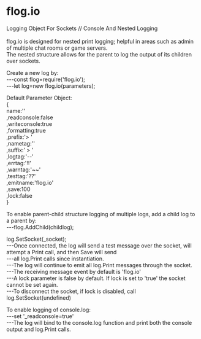 # flog.io
Logging Object For Sockets // Console And Nested Logging<br/>
<br/>
flog.io is designed for nested print logging; helpful in areas such as admin of multiple chat rooms or game servers.<br/>
The nested structure allows for the parent to log the output of its children over sockets.<br/>

Create a new log by:<br/>
---const flog=require('flog.io');<br/>
---let log=new flog.io(parameters);<br/>

Default Parameter Object:<br/>
{<br/>
name:''<br/>
,readconsole:false<br/>
,writeconsole:true<br/>
,formatting:true<br/>
,prefix:'\> '<br/>
,nametag:''<br/>
,suffix:' \> '<br/>
,logtag:'\-\-'<br/>
,errtag:'\!\!'<br/>
,warntag:'\~\~'<br/>
,testtag:'\?\?'<br/>
,emitname:'flog.io'<br/>
,save:100<br/>
,lock:false<br/>
}<br/>

To enable parent-child structure logging of multiple logs, add a child log to a parent by:<br/>
---flog.AddChild(childlog);<br/>

log.SetSocket(\_socket);<br/>
---Once connected, the log will send a test message over the socket, will attempt a Print call, and then Save will send<br/>
---all log.Print calls since instantiation.<br/>
---The log will continue to emit all log.Print messages through the socket.<br/>
---The receiving message event by default is 'flog.io'<br/>
---A lock parameter is false by default. If lock is set to 'true' the socket cannot be set again.<br/>
---To disconnect the socket, if lock is disabled, call log.SetSocket(undefined)<br/>

To enable logging of console.log:<br/>
---set '\_readconsole=true'<br/>
---The log will bind to the console.log function and print both the console output and log.Print calls.<br/>
<br/>




  

